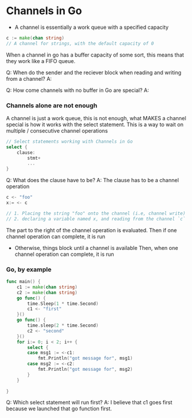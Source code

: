 


# Channels in Go
- A channel is essentially a work queue with a specified capacity

```go
c := make(chan string)
// A channel for strings, with the default capacity of 0
```

When a channel in go has a buffer capacity of some sort, this means that they work like a FIFO queue.

Q: When do the sender and the reciever block when reading and writing from a channel?
A:

Q: How come channels with no buffer in Go are special?
A:

### Channels alone are not enough
A channel is just a work queue, this is not enough, what MAKES a channel special is how it works with the select statement. This is a way to wait on multiple / consecutive channel operations

```go
// Select statements working with Channels in Go
select {
	clause:
		stmt+
		...
}

```

Q: What does the clause have to be?
A: The clause has to be a channel operation
```Go
c <- "foo"
x:= <- c

// 1. Placing the string "foo" onto the channel (i.e, channel write)
// 2. declaring a variable named x, and reading from the channel `c`
```

The part to the right of the channel operation is evaluated. Then if one channel operation can complete, it is run
- Otherwise, things block until a channel is available
Then, when one channel operation can complete, it is run

### Go, by example
```go
func main() {
	c1 := make(chan string)
	c2 := make(chan string)
	go func() {
		time.Sleep(1 * time.Second)
		c1 <- "first"
	}()
	go func() {
		time.sleep(2 * time.Second)
		c2 <- "second"
	}()
	for i:= 0; i < 2; i++ {
		select {
		case msg1 := <-c1:
			fmt.Println("got message for", msg1)
		case msg2 := <-c2:
			fmt.Println("got message for", msg2)
		}
	}
	
}
```

Q: Which select statement will run first?
A: I believe that c1 goes first because we launched that go function first.





```go


```


